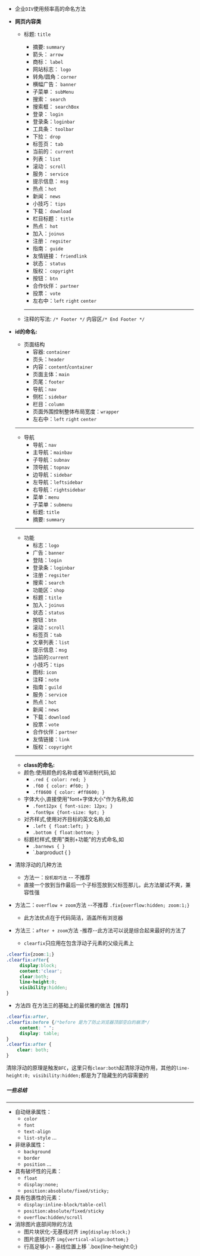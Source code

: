 - 企业`DIV`使用频率高的命名方法

- **网页内容类**

  - 标题: `title`

    - 摘要: `summary`
    - 箭头： `arrow`
    - 商标： `label`
    - 网站标志： `logo`
    - 转角/圆角：`corner`
    - 横幅广告： `banner`
    - 子菜单： `subMenu`
    - 搜索： `search`
    - 搜索框： `searchBox`
    - 登录： `login`
    - 登录条：`loginbar`
    - 工具条： `toolbar`
    - 下拉： `drop`
    - 标签页： `tab`
    - 当前的： `current`
    - 列表： `list`
    - 滚动： `scroll`
    - 服务： `service`
    - 提示信息： `msg`
    - 热点：`hot`
    - 新闻： `news`
    - 小技巧： `tips`
    - 下载： `download`
    - 栏目标题： `title`
    - 热点： `hot`
    - 加入：`joinus`
    - 注册： `regsiter`
    - 指南： `guide`
    - 友情链接： `friendlink`
    - 状态： `status`
    - 版权： `copyright`
    - 按钮： `btn`
    - 合作伙伴： `partner`
    - 投票： `vote`
    - 左右中：`left` `right` `center`

    ------

  - 注释的写法: `/* Footer */` 内容区`/* End Footer */`

- **id的命名:**

  - 页面结构
    - 容器: `container`
    - 页头：`header`
    - 内容：`content`/`container`
    - 页面主体：`main`
    - 页尾：`footer`
    - 导航：`nav`
    - 侧栏：`sidebar`
    - 栏目：`column`
    - 页面外围控制整体布局宽度：`wrapper`
    - 左右中：`left` `right` `center`

  ------

  - 导航
    - 导航：`nav`
    - 主导航：`mainbav`
    - 子导航：`subnav`
    - 顶导航：`topnav`
    - 边导航：`sidebar`
    - 左导航：`leftsidebar`
    - 右导航：`rightsidebar`
    - 菜单：`menu`
    - 子菜单：`submenu`
    - 标题: `title`
    - 摘要: `summary`

  ------

  - 功能
    - 标志：`logo`
    - 广告：`banner`
    - 登陆：`login`
    - 登录条：`loginbar`
    - 注册：`regsiter`
    - 搜索：`search`
    - 功能区：`shop`
    - 标题：`title`
    - 加入：`joinus`
    - 状态：`status`
    - 按钮：`btn`
    - 滚动：`scroll`
    - 标签页：`tab`
    - 文章列表：`list`
    - 提示信息：`msg`
    - 当前的:`current`
    - 小技巧：`tips`
    - 图标: `icon`
    - 注释：`note`
    - 指南：`guild`
    - 服务：`service`
    - 热点：`hot`
    - 新闻：`news`
    - 下载：`download`
    - 投票：`vote`
    - 合作伙伴：`partner`
    - 友情链接：`link`
    - 版权：`copyright`

  ------

  - **class的命名:**
  - 颜色:使用颜色的名称或者16进制代码,如
    - `.red { color: red; }`
    - `.f60 { color: #f60; }`
    - `.ff8600 { color: #ff8600; }`
  - 字体大小,直接使用"font+字体大小"作为名称,如
    - `.font12px { font-size: 12px; }`
    - `.font9px {font-size: 9pt; }`
  - 对齐样式,使用对齐目标的英文名称,如
    - `.left { float:left; }`
    - `.bottom { float:bottom; }`
  - 标题栏样式,使用"类别+功能"的方式命名,如
    - `.barnews { }`
    - `.barproduct { }

- 清除浮动的几种方法
  - 方法一：`投机取巧法` -- 不推荐
  - 直接一个放到当作最后一个子标签放到父标签那儿，此方法屡试不爽，兼容性强
- 方法二：`overflow + zoom`方法 --不推荐
  `.fix{overflow:hidden; zoom:1;}`
  - 此方法优点在于代码简洁，涵盖所有浏览器
- 方法三：`after + zoom`方法 -推荐--此方法可以说是综合起来最好的方法了
  - `clearfix`只应用在包含浮动子元素的父级元素上

```css
.clearfix{zoom:1;}
.clearfix:after{
     display:block; 
     content:'clear'; 
     clear:both;
     line-height:0; 
     visibility:hidden;
}
```

- 方法四 在方法三的基础上的最优雅的做法【推荐】

```css
.clearfix:after,
.clearfix:before {/*before 是为了防止浏览器顶部空白的崩溃*/   
     content: " ";   
     display: table;
}
.clearfix:after {    
    clear: both;
}
```

清除浮动的原理是触发`BFC`，这里只有`clear:both`起清除浮动作用，其他的`line-height:0; visibility:hidden;`都是为了隐藏生的内容需要的

##### 一些总结

------

- 自动继承属性：
  - `color`
  - `font`
  - `text-align`
  - `list-style`
    ...
- 非继承属性：
  - `background`
  - `border`
  - `position`
    ...
- 具有破坏性的元素：
  - `float`
  - `display:none;`
  - `position:absoblute/fixed/sticky;`
- 具有包裹性的元素：
  - `display:inline-block/table-cell`
  - `position:absolute/fixed/sticky`
  - `overflow:hidden/scroll`
- 消除图片底部间隙的方法
  - 图片块状化-无基线对齐
    `img{display:block;}`
  - 图片底线对齐
    `img{vertical-align:bottom;}`
  - 行高足够小 - 基线位置上移
    `.box{line-height:0;}